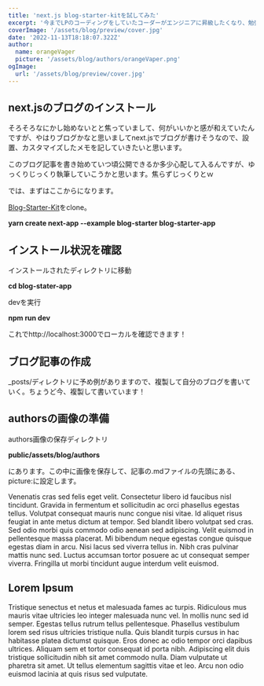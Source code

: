```yaml
---
title: 'next.js blog-starter-kitを試してみた'
excerpt: '今までLPのコーディングをしていたコーダーがエンジニアに昇級したくなり、勉強してるんですがやはり、なにか実際に手を動かしてモノを作っていかなければということで手をつけ始めたのがテックブログなるものでした。果たしてものになるのかどうなのかやってみます。まずはblog-starterになります。'
coverImage: '/assets/blog/preview/cover.jpg'
date: '2022-11-13T18:18:07.322Z'
author:
  name: orangeVager
  picture: '/assets/blog/authors/orangeVaper.png'
ogImage:
  url: '/assets/blog/preview/cover.jpg'
---
```


## next.jsのブログのインストール

そろそろなにかし始めないとと焦っていまして、何がいいかと感が和えていたんですが、やはりブログかなと思いましてnext.jsでブログが書けそうなので、設置、カスタマイズしたメモを記していきたいと思います。

このブログ記事を書き始めていつ頃公開できるか多少心配して入るんですが、ゆっくりじっくり執筆していこうかと思います。焦らずじっくりとｗ

では、まずはここからになります。

[Blog-Starter-Kit](https://vercel.com/templates/next.js/blog-starter-kit)をclone。

**yarn create next-app --example blog-starter blog-starter-app**

## インストール状況を確認

インストールされたディレクトリに移動

**cd blog-stater-app**

devを実行

**npm run dev**

これでhttp://localhost:3000でローカルを確認できます！

## ブログ記事の作成

_posts/ディレクトリに予め例がありますので、複製して自分のブログを書いていく。ちょうど今、複製して書いています！

## authorsの画像の準備

authors画像の保存ディレクトリ

**public/assets/blog/authors**

にあります。この中に画像を保存して、記事の.mdファイルの先頭にある、picture:に設定します。




Venenatis cras sed felis eget velit. Consectetur libero id faucibus nisl tincidunt. Gravida in fermentum et sollicitudin ac orci phasellus egestas tellus. Volutpat consequat mauris nunc congue nisi vitae. Id aliquet risus feugiat in ante metus dictum at tempor. Sed blandit libero volutpat sed cras. Sed odio morbi quis commodo odio aenean sed adipiscing. Velit euismod in pellentesque massa placerat. Mi bibendum neque egestas congue quisque egestas diam in arcu. Nisi lacus sed viverra tellus in. Nibh cras pulvinar mattis nunc sed. Luctus accumsan tortor posuere ac ut consequat semper viverra. Fringilla ut morbi tincidunt augue interdum velit euismod.

## Lorem Ipsum

Tristique senectus et netus et malesuada fames ac turpis. Ridiculous mus mauris vitae ultricies leo integer malesuada nunc vel. In mollis nunc sed id semper. Egestas tellus rutrum tellus pellentesque. Phasellus vestibulum lorem sed risus ultricies tristique nulla. Quis blandit turpis cursus in hac habitasse platea dictumst quisque. Eros donec ac odio tempor orci dapibus ultrices. Aliquam sem et tortor consequat id porta nibh. Adipiscing elit duis tristique sollicitudin nibh sit amet commodo nulla. Diam vulputate ut pharetra sit amet. Ut tellus elementum sagittis vitae et leo. Arcu non odio euismod lacinia at quis risus sed vulputate.
